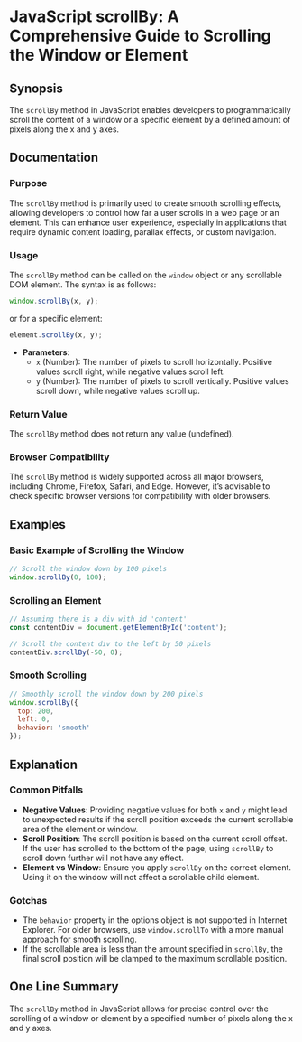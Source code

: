 <!--
Meta Description: # JavaScript scrollBy: A Comprehensive Guide to Scrolling the Window or Element ## Synopsis The `scrollBy` method in JavaScript enables developers to ...
Meta Keywords: scroll, scrollby, window, element, javascript
-->

# JavaScript scrollBy: A Comprehensive Guide to Scrolling the Window or Element

## Synopsis
The `scrollBy` method in JavaScript enables developers to programmatically scroll the content of a window or a specific element by a defined amount of pixels along the x and y axes.

## Documentation
### Purpose
The `scrollBy` method is primarily used to create smooth scrolling effects, allowing developers to control how far a user scrolls in a web page or an element. This can enhance user experience, especially in applications that require dynamic content loading, parallax effects, or custom navigation.

### Usage
The `scrollBy` method can be called on the `window` object or any scrollable DOM element. The syntax is as follows:

```javascript
window.scrollBy(x, y);
```

or for a specific element:

```javascript
element.scrollBy(x, y);
```

- **Parameters**:
  - `x` (Number): The number of pixels to scroll horizontally. Positive values scroll right, while negative values scroll left.
  - `y` (Number): The number of pixels to scroll vertically. Positive values scroll down, while negative values scroll up.

### Return Value
The `scrollBy` method does not return any value (undefined).

### Browser Compatibility
The `scrollBy` method is widely supported across all major browsers, including Chrome, Firefox, Safari, and Edge. However, it’s advisable to check specific browser versions for compatibility with older browsers.

## Examples
### Basic Example of Scrolling the Window
```javascript
// Scroll the window down by 100 pixels
window.scrollBy(0, 100);
```

### Scrolling an Element
```javascript
// Assuming there is a div with id 'content'
const contentDiv = document.getElementById('content');

// Scroll the content div to the left by 50 pixels
contentDiv.scrollBy(-50, 0);
```

### Smooth Scrolling
```javascript
// Smoothly scroll the window down by 200 pixels
window.scrollBy({
  top: 200,
  left: 0,
  behavior: 'smooth'
});
```

## Explanation
### Common Pitfalls
- **Negative Values**: Providing negative values for both `x` and `y` might lead to unexpected results if the scroll position exceeds the current scrollable area of the element or window.
- **Scroll Position**: The scroll position is based on the current scroll offset. If the user has scrolled to the bottom of the page, using `scrollBy` to scroll down further will not have any effect.
- **Element vs Window**: Ensure you apply `scrollBy` on the correct element. Using it on the window will not affect a scrollable child element.

### Gotchas
- The `behavior` property in the options object is not supported in Internet Explorer. For older browsers, use `window.scrollTo` with a more manual approach for smooth scrolling.
- If the scrollable area is less than the amount specified in `scrollBy`, the final scroll position will be clamped to the maximum scrollable position.

## One Line Summary
The `scrollBy` method in JavaScript allows for precise control over the scrolling of a window or element by a specified number of pixels along the x and y axes.